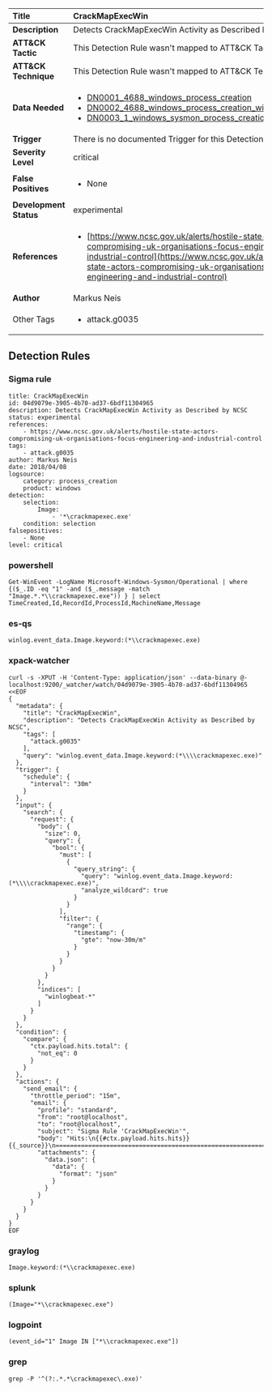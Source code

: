 | Title                    | CrackMapExecWin       |
|:-------------------------|:------------------|
| **Description**          | Detects CrackMapExecWin Activity as Described by NCSC |
| **ATT&amp;CK Tactic**    |   This Detection Rule wasn't mapped to ATT&amp;CK Tactic yet  |
| **ATT&amp;CK Technique** |  This Detection Rule wasn't mapped to ATT&amp;CK Technique yet  |
| **Data Needed**          | <ul><li>[DN0001_4688_windows_process_creation](../Data_Needed/DN0001_4688_windows_process_creation.md)</li><li>[DN0002_4688_windows_process_creation_with_commandline](../Data_Needed/DN0002_4688_windows_process_creation_with_commandline.md)</li><li>[DN0003_1_windows_sysmon_process_creation](../Data_Needed/DN0003_1_windows_sysmon_process_creation.md)</li></ul>  |
| **Trigger**              |  There is no documented Trigger for this Detection Rule yet  |
| **Severity Level**       | critical |
| **False Positives**      | <ul><li>None</li></ul>  |
| **Development Status**   | experimental |
| **References**           | <ul><li>[https://www.ncsc.gov.uk/alerts/hostile-state-actors-compromising-uk-organisations-focus-engineering-and-industrial-control](https://www.ncsc.gov.uk/alerts/hostile-state-actors-compromising-uk-organisations-focus-engineering-and-industrial-control)</li></ul>  |
| **Author**               | Markus Neis |
| Other Tags           | <ul><li>attack.g0035</li></ul> | 

## Detection Rules

### Sigma rule

```
title: CrackMapExecWin
id: 04d9079e-3905-4b70-ad37-6bdf11304965
description: Detects CrackMapExecWin Activity as Described by NCSC
status: experimental
references:
    - https://www.ncsc.gov.uk/alerts/hostile-state-actors-compromising-uk-organisations-focus-engineering-and-industrial-control
tags:
    - attack.g0035
author: Markus Neis
date: 2018/04/08
logsource:
    category: process_creation
    product: windows
detection:
    selection:
        Image:
            - '*\crackmapexec.exe'
    condition: selection
falsepositives:
    - None
level: critical

```





### powershell
    
```
Get-WinEvent -LogName Microsoft-Windows-Sysmon/Operational | where {($_.ID -eq "1" -and ($_.message -match "Image.*.*\\crackmapexec.exe")) } | select TimeCreated,Id,RecordId,ProcessId,MachineName,Message
```


### es-qs
    
```
winlog.event_data.Image.keyword:(*\\crackmapexec.exe)
```


### xpack-watcher
    
```
curl -s -XPUT -H 'Content-Type: application/json' --data-binary @- localhost:9200/_watcher/watch/04d9079e-3905-4b70-ad37-6bdf11304965 <<EOF
{
  "metadata": {
    "title": "CrackMapExecWin",
    "description": "Detects CrackMapExecWin Activity as Described by NCSC",
    "tags": [
      "attack.g0035"
    ],
    "query": "winlog.event_data.Image.keyword:(*\\\\crackmapexec.exe)"
  },
  "trigger": {
    "schedule": {
      "interval": "30m"
    }
  },
  "input": {
    "search": {
      "request": {
        "body": {
          "size": 0,
          "query": {
            "bool": {
              "must": [
                {
                  "query_string": {
                    "query": "winlog.event_data.Image.keyword:(*\\\\crackmapexec.exe)",
                    "analyze_wildcard": true
                  }
                }
              ],
              "filter": {
                "range": {
                  "timestamp": {
                    "gte": "now-30m/m"
                  }
                }
              }
            }
          }
        },
        "indices": [
          "winlogbeat-*"
        ]
      }
    }
  },
  "condition": {
    "compare": {
      "ctx.payload.hits.total": {
        "not_eq": 0
      }
    }
  },
  "actions": {
    "send_email": {
      "throttle_period": "15m",
      "email": {
        "profile": "standard",
        "from": "root@localhost",
        "to": "root@localhost",
        "subject": "Sigma Rule 'CrackMapExecWin'",
        "body": "Hits:\n{{#ctx.payload.hits.hits}}{{_source}}\n================================================================================\n{{/ctx.payload.hits.hits}}",
        "attachments": {
          "data.json": {
            "data": {
              "format": "json"
            }
          }
        }
      }
    }
  }
}
EOF

```


### graylog
    
```
Image.keyword:(*\\crackmapexec.exe)
```


### splunk
    
```
(Image="*\\crackmapexec.exe")
```


### logpoint
    
```
(event_id="1" Image IN ["*\\crackmapexec.exe"])
```


### grep
    
```
grep -P '^(?:.*.*\crackmapexec\.exe)'
```



